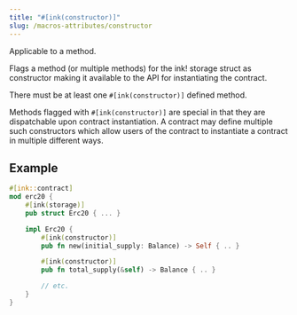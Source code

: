 ```yaml
---
title: "#[ink(constructor)]"
slug: /macros-attributes/constructor
---
```


Applicable to a method.

Flags a method (or multiple methods) for the ink! storage struct as constructor making it available to the API for instantiating the contract.

There must be at least one `#[ink(constructor)]` defined method.

Methods flagged with `#[ink(constructor)]` are special in that they are dispatchable
upon contract instantiation. A contract may define multiple such constructors which
allow users of the contract to instantiate a contract in multiple different ways.


## Example

```rust
#[ink::contract]
mod erc20 {
    #[ink(storage)]
    pub struct Erc20 { ... }

    impl Erc20 {
        #[ink(constructor)]
        pub fn new(initial_supply: Balance) -> Self { .. }

        #[ink(constructor)]
        pub fn total_supply(&self) -> Balance { .. }

        // etc.
    }
}
```
